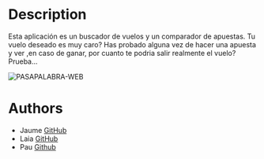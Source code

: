 # Description
Esta aplicación es un buscador de vuelos y un comparador de apuestas. Tu vuelo deseado es muy caro? Has probado alguna vez de hacer una apuesta y ver ,en caso de ganar, por cuanto te podria salir realmente el vuelo? Prueba...





![PASAPALABRA-WEB](./docs/images/login.png "calculadora-web")






# Authors

- Jaume [GitHub](https://github.com/jaumeserr)
- Laia [GitHub](https://github.com/laia89)
- Pau [Github](https://github.com/pausanchez)


